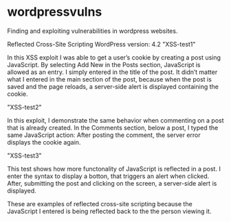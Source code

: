 # wordpressvulns
Finding and exploiting vulnerabilities in wordpress websites.

Reflected Cross-Site Scripting
WordPress version: 4.2
"XSS-test1"

In this XSS exploit I was able to get a user’s cookie by creating a post using JavaScript.
By selecting Add New in the Posts section, JavaScript is allowed as an entry. I simply entered <body onload=alert(document.cookie)> in the title of the post. It didn’t matter what I entered in the main section of the post, because when the post is saved and the page reloads, a server-side alert is displayed containing the cookie.

"XSS-test2"

In this exploit, I demonstrate the same behavior when commenting on a post that is already created. 
In the Comments section, below a post, I typed the same JavaScript action: <body onload=alert(document.cookie)>
After posting the comment, the server error displays the cookie again.
  
"XSS-test3"

This test shows how more functonality of JavaScript is reflected in a post. I enter the syntax to display a botton, that triggers an alert when clicked. After, submitting the post and clicking on the screen, a server-side alert is displayed.


These are examples of reflected cross-site scripting because the JavaScript I entered is being reflected back to the the person viewing it.

